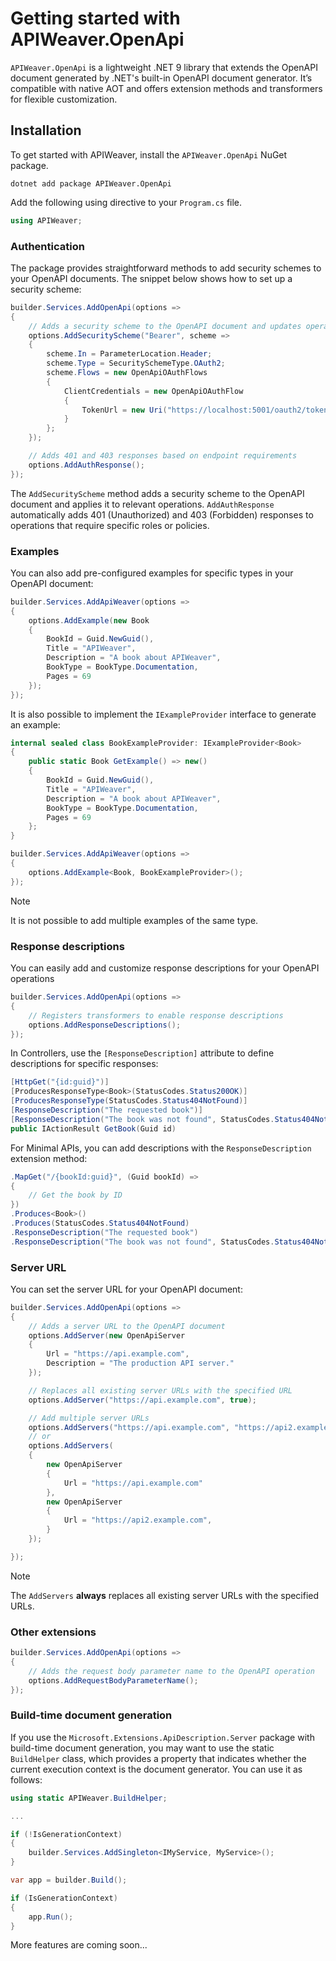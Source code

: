 # Getting started with APIWeaver.OpenApi

`APIWeaver.OpenApi` is a lightweight .NET 9 library that extends the OpenAPI document generated by .NET's built-in OpenAPI document generator. It’s compatible with native AOT and offers extension methods and transformers for flexible customization.

## Installation

To get started with APIWeaver, install the `APIWeaver.OpenApi` NuGet package.

```shell
dotnet add package APIWeaver.OpenApi
```

Add the following using directive to your `Program.cs` file.

```csharp
using APIWeaver;
```

### Authentication

The package provides straightforward methods to add security schemes to your OpenAPI documents. The snippet below shows how to set up a security scheme:

```csharp
builder.Services.AddOpenApi(options =>
{
    // Adds a security scheme to the OpenAPI document and updates operations
    options.AddSecurityScheme("Bearer", scheme =>
    {
        scheme.In = ParameterLocation.Header;
        scheme.Type = SecuritySchemeType.OAuth2;
        scheme.Flows = new OpenApiOAuthFlows
        {
            ClientCredentials = new OpenApiOAuthFlow
            {
                TokenUrl = new Uri("https://localhost:5001/oauth2/token")
            }
        };
    });

    // Adds 401 and 403 responses based on endpoint requirements
    options.AddAuthResponse();
});
```

The `AddSecurityScheme` method adds a security scheme to the OpenAPI document and applies it to relevant operations. `AddAuthResponse` automatically adds 401 (Unauthorized) and 403 (Forbidden) responses to operations that require specific roles or policies.

### Examples

You can also add pre-configured examples for specific types in your OpenAPI document:

```csharp
builder.Services.AddApiWeaver(options =>
{
    options.AddExample(new Book
    {
        BookId = Guid.NewGuid(),
        Title = "APIWeaver",
        Description = "A book about APIWeaver",
        BookType = BookType.Documentation,
        Pages = 69
    });
});
```

It is also possible to implement the `IExampleProvider` interface to generate an example:

```csharp
internal sealed class BookExampleProvider: IExampleProvider<Book>
{
    public static Book GetExample() => new()
    {
        BookId = Guid.NewGuid(),
        Title = "APIWeaver",
        Description = "A book about APIWeaver",
        BookType = BookType.Documentation,
        Pages = 69
    };
}

builder.Services.AddApiWeaver(options =>
{
    options.AddExample<Book, BookExampleProvider>();
});
```

> [!NOTE]
> It is not possible to add multiple examples of the same type.

### Response descriptions

You can easily add and customize response descriptions for your OpenAPI operations

```csharp
builder.Services.AddOpenApi(options =>
{
    // Registers transformers to enable response descriptions
    options.AddResponseDescriptions();
});
```

In Controllers, use the `[ResponseDescription]` attribute to define descriptions for specific responses:

```csharp
[HttpGet("{id:guid}")]
[ProducesResponseType<Book>(StatusCodes.Status200OK)]
[ProducesResponseType(StatusCodes.Status404NotFound)]
[ResponseDescription("The requested book")]
[ResponseDescription("The book was not found", StatusCodes.Status404NotFound)]
public IActionResult GetBook(Guid id)
```

For Minimal APIs, you can add descriptions with the `ResponseDescription` extension method:

```csharp
.MapGet("/{bookId:guid}", (Guid bookId) =>
{
    // Get the book by ID
})
.Produces<Book>()
.Produces(StatusCodes.Status404NotFound)
.ResponseDescription("The requested book")
.ResponseDescription("The book was not found", StatusCodes.Status404NotFound);
```

### Server URL

You can set the server URL for your OpenAPI document:

```csharp
builder.Services.AddOpenApi(options =>
{
    // Adds a server URL to the OpenAPI document
    options.AddServer(new OpenApiServer
    {
        Url = "https://api.example.com",
        Description = "The production API server."
    });

    // Replaces all existing server URLs with the specified URL
    options.AddServer("https://api.example.com", true);

    // Add multiple server URLs
    options.AddServers("https://api.example.com", "https://api2.example.com");
    // or
    options.AddServers(
    {
        new OpenApiServer
        {
            Url = "https://api.example.com"
        },
        new OpenApiServer
        {
            Url = "https://api2.example.com",
        }
    });

});
```

> [!NOTE]
> The `AddServers` **always** replaces all existing server URLs with the specified URLs.

### Other extensions

```csharp
builder.Services.AddOpenApi(options =>
{
    // Adds the request body parameter name to the OpenAPI operation
    options.AddRequestBodyParameterName();
});
```

### Build-time document generation

If you use the `Microsoft.Extensions.ApiDescription.Server` package with build-time document generation, you may want to use the static `BuildHelper` class, which provides a property that indicates whether the current execution context is the document generator. You can use it as follows:
```csharp
using static APIWeaver.BuildHelper;

...

if (!IsGenerationContext)
{
    builder.Services.AddSingleton<IMyService, MyService>();
}

var app = builder.Build();

if (IsGenerationContext)
{
    app.Run();
}
```

More features are coming soon...

